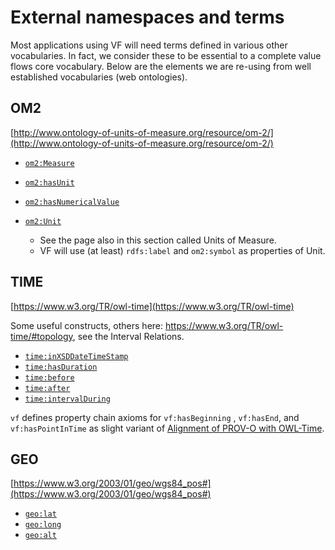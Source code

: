 # External namespaces and terms

Most applications using VF will need terms defined in various other vocabularies.  In fact, we consider these to be essential to a complete value flows core vocabulary.  Below are the elements we are re-using from well established vocabularies (web ontologies).


## OM2

[http://www.ontology-of-units-of-measure.org/resource/om-2/](http://www.ontology-of-units-of-measure.org/resource/om-2/)

* [`om2:Measure`](http://www.ontology-of-units-of-measure.org/resource/om-2/Measure)
* [`om2:hasUnit`](http://www.ontology-of-units-of-measure.org/resource/om-2/hasUnit)
* [`om2:hasNumericalValue`](http://www.ontology-of-units-of-measure.org/resource/om-2/hasNumericalValue)


* [`om2:Unit`](http://www.ontology-of-units-of-measure.org/resource/om-2/Unit)
    * See the page also in this section called Units of Measure.
    * VF will use (at least) `rdfs:label` and `om2:symbol` as properties of Unit.


## TIME

[https://www.w3.org/TR/owl-time](https://www.w3.org/TR/owl-time)

Some useful constructs, others here: https://www.w3.org/TR/owl-time/#topology, see the Interval Relations.

* [`time:inXSDDateTimeStamp`](https://www.w3.org/TR/owl-time/#time:inXSDDateTimeStamp)
* [`time:hasDuration`](https://www.w3.org/TR/owl-time/#time:hasDuration)
* [`time:before`](https://www.w3.org/TR/owl-time/#time:before)
* [`time:after`](https://www.w3.org/TR/owl-time/#time:after)
* [`time:intervalDuring`](https://www.w3.org/TR/owl-time/#time:intervalDuring)

`vf` defines property chain axioms for `vf:hasBeginning` , `vf:hasEnd`, and `vf:hasPointInTime` as slight variant
of [Alignment of PROV-O with OWL-Time](https://www.w3.org/TR/owl-time/#time-prov).

## GEO

[https://www.w3.org/2003/01/geo/wgs84_pos#](https://www.w3.org/2003/01/geo/wgs84_pos#)

* [`geo:lat`](https://www.w3.org/2003/01/geo/wgs84_pos#lat)
* [`geo:long`](https://www.w3.org/2003/01/geo/wgs84_pos#long)
* [`geo:alt`](https://www.w3.org/2003/01/geo/wgs84_pos#alt)


